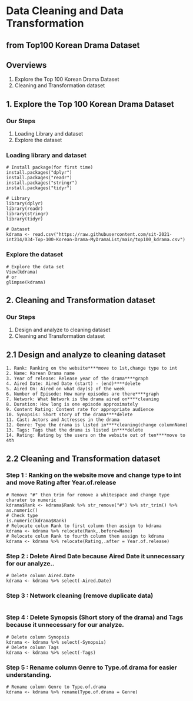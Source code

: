 # Data Cleaning and Data Transformation 
## from Top100 Korean Drama Dataset

## Overviews
1. Explore the Top 100 Korean Drama Dataset
2. Cleaning and Transformation dataset

## 1. Explore the Top 100 Korean Drama Dataset
### Our Steps
1. Loading Library and dataset
2. Explore the dataset

### Loading library and dataset
```
# Install package(for first time)
install.packages("dplyr")
install.packages("readr")
install.packages("stringr")
install.packages("tidyr")

# Library
library(dplyr)
library(readr)
library(stringr)
library(tidyr)

# Dataset
kdrama <- read.csv("https://raw.githubusercontent.com/sit-2021-int214/034-Top-100-Korean-Drama-MyDramaList/main/top100_kdrama.csv")
```
### Explore the dataset
```
# Explore the data set
View(kdrama) 
# or
glimpse(kdrama)
```

## 2. Cleaning and Transformation dataset
### Our Steps 
1. Design and analyze to cleaning dataset
2. Cleaning and Transformation dataset

## 2.1 Design and analyze to cleaning dataset
```
1. Rank: Ranking on the website****move to 1st,change type to int
2. Name: Korean Drama name
3. Year of release: Release year of the drama****graph
4. Aired Date: Aired Date (start) - (end)****delete
5. Aired On: Aired on what day(s) of the week
6. Number of Episode: How many episodes are there****graph
7. Network: What Network is the drama aired on****cleaning
8. Duration: How long is one episode approximately
9. Content Rating: Content rate for appropriate audience
10. Synopsis: Short story of the drama****delete
11. Cast: Actors and Actresses in the drama
12. Genre: Type the drama is listed in****cleaning(change columnName)
13. Tags: Tags that the drama is listed in****delete
14. Rating: Rating by the users on the website out of ten****move to 4th
```

## 2.2 Cleaning and Transformation dataset
### Step 1 : Ranking on the website move and change type to int and move Rating after Year.of.release 
```
# Remove "#" then trim for remove a whitespace and change type charater to numeric 
kdrama$Rank <- kdrama$Rank %>% str_remove("#") %>% str_trim() %>% as.numeric()
# Check type 
is.numeric(kdrama$Rank)
# Relocate colum Rank to first column then assign to kdrama 
kdrama <- kdrama %>% relocate(Rank,.before=Name)
# Relocate colum Rank to fourth column then assign to kdrama 
kdrama <- kdrama %>% relocate(Rating,.after = Year.of.release)
```
### Step 2 : Delete Aired Date because Aired Date it unnecessary for our analyze..
```
# Delete column Aired.Date 
kdrama <- kdrama %>% select(-Aired.Date)
```
### Step 3 : Network cleaning (remove duplicate data)
```

```
### Step 4 : Delete Synopsis (Short story of the drama) and Tags because it unnecessary for our analyze.
```
# Delete column Synopsis
kdrama <- kdrama %>% select(-Synopsis)
# Delete column Tags
kdrama <- kdrama %>% select(-Tags)
```
### Step 5 : Rename column Genre to Type.of.drama for easier understanding.
```
# Rename column Genre to Type.of.drama
kdrama <- kdrama %>% rename(Type.of.drama = Genre)
```










